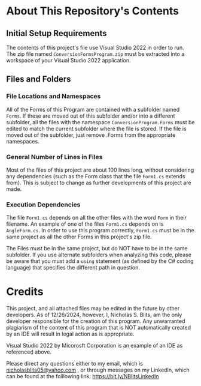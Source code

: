 # About This Repository's Contents

## Initial Setup Requirements
The contents of this project's file use Visual Studio 2022 in order to run.
The zip file named `ConversionFormsProgram.zip` must be extracted into a workspace of your Visual Studio 2022 application.

## Files and Folders

### File Locations and Namespaces
All of the Forms of this Program are contained with a subfolder named `Forms`. If these are moved out of this subfolder and/or into a different subfolder, all the files with the namespace `ConversionProgram.Forms` must be edited to match the current subfolder where the file is stored. If the file is moved out of the subfolder, just remove .Forms from the appropriate namespaces.

### General Number of Lines in Files
Most of the files of this project are about 100 lines long, without considering any dependencies (such as the Form class that the file `Form1.cs` extends from). This is subject to change as further developments of this project are made.

### Execution Dependencies
The file `Form1.cs` depends on all the other files with the word `Form` in their filename. 
An example of one of the files `Form1.cs` depends on is `AngleForm.cs`. In order to use this program correctly, `Form1.cs` must be in the same project as all the other Forms in this project's zip file.

The Files must be in the same project, but do NOT have to be in the same subfolder. 
If you use alternate subfolders when analyzing this code, please be aware that you must add a `using` statement (as defined by the C# coding language) that specifies the different path in question.

# Credits

This project, and all attached files may be edited in the future by other developers.
As of 12/26/2024, however, I, Nicholas S. Blits, am the only developer responsible for the creation of this program.
Any unwarranted plagiarism of the content of this program that is NOT automatically created by an IDE will result in legal action as is appropriate. 

Visual Studio 2022 by Micorosft Corporation is an example of an IDE as referenced above. 

Please direct any questions either to my email, which is nicholasblits05@yahoo.com , or through messages on my LinkedIn, which can be found at the folllowing link: https://bit.ly/NBlitsLinkedIn 